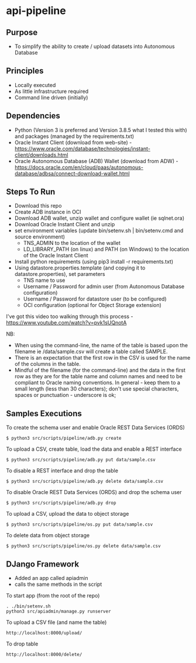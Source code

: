 # api-pipeline

## Purpose

- To simplify the ability to create / upload datasets into Autonomous Database

## Principles

- Locally executed
- As little infrastructure required
- Command line driven (initially)

## Dependencies

- Python (Version 3 is preferred and Version 3.8.5 what I tested this with) and packages (managed by the requirements.txt)
- Oracle Instant Client (download from web-site) - https://www.oracle.com/database/technologies/instant-client/downloads.html
- Oracle Autonomous Database (ADB) Wallet (download from ADW) - https://docs.oracle.com/en/cloud/paas/autonomous-database/adbsa/connect-download-wallet.html

## Steps To Run

- Download this repo
- Create ADB instance in OCI
- Download ADB wallet, unzip wallet and configure wallet (ie sqlnet.ora)
- Download Oracle Instant Client and unzip
- set environment variables (update bin/setenv.sh | bin/setenv.cmd and source environment)
  - TNS_ADMIN to the location of the wallet
  - LD_LIBRARY_PATH (on linux) and PATH (on Windows) to the location of the Oracle Instant Client
- Install python requirements (using pip3 install -r requirements.txt)
- Using datastore.properties.template (and copying it to datastore.properties), set parameters
  - TNS name to use
  - Username / Password for admin user (from Autonomous Database configuration)
  - Username / Password for datastore user (to be configured)
  - OCI configuration (optional for Object Storage extension)

I've got this video too walking through this process - https://www.youtube.com/watch?v=pvk1sUQnotA

NB:
- When using the command-line, the name of the table is based upon the filename ie /data/sample.csv will create a table called SAMPLE.
- There is an expectation that the first row in the CSV is used for the name of the columns in the table.
- Mindful of the filename (for the command-line) and the data in the first row as they are for the table name and column names and need to be compliant to Oracle naming conventions. In general - keep them to a small length (less than 30 characters); don't use special characters, spaces or punctuation - underscore is ok;

## Samples Executions

To create the schema user and enable Oracle REST Data Services (ORDS)
```
$ python3 src/scripts/pipeline/adb.py create
```
To upload a CSV, create table, load the data and enable a REST interface
```
$ python3 src/scripts/pipeline/adb.py put data/sample.csv
```
To disable a REST interface and drop the table
```
$ python3 src/scripts/pipeline/adb.py delete data/sample.csv
```
To disable Oracle REST Data Services (ORDS) and drop the schema user
```
$ python3 src/scripts/pipeline/adb.py drop
```
To upload a CSV, upload the data to object storage
```
$ python3 src/scripts/pipeline/os.py put data/sample.csv
```
To delete data from object storage
```
$ python3 src/scripts/pipeline/os.py delete data/sample.csv
```

## DJango Framework

- Added an app called apiadmin
- calls the same methods in the script

To start app (from the root of the repo)
```
. ./bin/setenv.sh
python3 src/apiadmin/manage.py runserver
```
To upload a CSV file (and name the table)
```
http://localhost:8000/upload/
```
To drop table
```
http://localhost:8000/delete/
```
